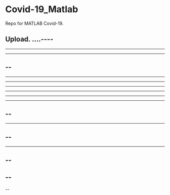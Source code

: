 # Covid-19_Matlab

Repo for MATLAB Covid-19.

Upload.
....----
----
----------
----------
--
----
--------
-------
-----
----------
----
----
--
--
----
--
--
----
--
--
--
--
--
